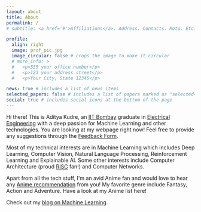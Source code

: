 ```yaml
---
layout: about
title: About
permalink: /
# subtitle: <a href='#'>Affiliations</a>. Address. Contacts. Moto. Etc.

profile:
  align: right
  image: prof_pic.jpg
  image_circular: false # crops the image to make it circular
  # more_info: >
  #   <p>555 your office number</p>
  #   <p>123 your address street</p>
  #   <p>Your City, State 12345</p>

news: true # includes a list of news items
selected_papers: false # includes a list of papers marked as "selected={true}"
social: true # includes social icons at the bottom of the page
---
```


Hi there! This is Aditya Kudre, an [IIT Bombay](https://en.wikipedia.org/wiki/IIT_Bombay) graduate in [Electrical Engineering](https://en.wikipedia.org/wiki/Electrical_engineering) with a deep passion for Machine Learning and other technologies. You are looking at my webpage right now! Feel free to provide any suggestions through the [Feedback Form](https://forms.gle/7epvZ7EqNfPkbAL27).

Most of my technical interests are in Machine Learning which includes Deep Learning, Computer Vision, Natural Language Processing, Reinforcement Learning and Explainable AI. Some other interests include Computer Architecture (proud [RISC](https://www.arm.com/glossary/risc) fan!) and Computer Networks. 

Apart from all the tech stuff, I'm an avid Anime fan and would love to hear any [Anime recommendation](https://forms.gle/7zQ22j5jKN1yfT2q6) from you! My favorite genre include Fantasy, Action and Adventure. Have a look at my Anime list here!

Check out my [blog on Machine Learning](/blog/).